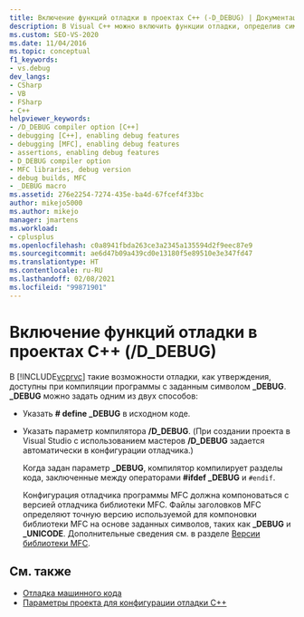 ```yaml
---
title: Включение функций отладки в проектах C++ (-D_DEBUG) | Документация Майкрософт
description: В Visual C++ можно включить функции отладки, определив символ _DEBUG. В этой статье приводятся сведения о том, как сделать это, а также как выполнить компоновку программы MFC для ее отладки.
ms.custom: SEO-VS-2020
ms.date: 11/04/2016
ms.topic: conceptual
f1_keywords:
- vs.debug
dev_langs:
- CSharp
- VB
- FSharp
- C++
helpviewer_keywords:
- /D_DEBUG compiler option [C++]
- debugging [C++], enabling debug features
- debugging [MFC], enabling debug features
- assertions, enabling debug features
- D_DEBUG compiler option
- MFC libraries, debug version
- debug builds, MFC
- _DEBUG macro
ms.assetid: 276e2254-7274-435e-ba4d-67fcef4f33bc
author: mikejo5000
ms.author: mikejo
manager: jmartens
ms.workload:
- cplusplus
ms.openlocfilehash: c0a8941fbda263ce3a2345a135594d2f9eec87e9
ms.sourcegitcommit: ae6d47b09a439cd0e13180f5e89510e3e347fd47
ms.translationtype: HT
ms.contentlocale: ru-RU
ms.lasthandoff: 02/08/2021
ms.locfileid: "99871901"
---
```

# <a name="enabling-debug-features-in-c-projects-d_debug"></a>Включение функций отладки в проектах C++ (/D_DEBUG)
В [!INCLUDE[vcprvc](../code-quality/includes/vcprvc_md.md)] такие возможности отладки, как утверждения, доступны при компиляции программы с заданным символом **_DEBUG**. **_DEBUG** можно задать одним из двух способов:

- Указать **# define _DEBUG** в исходном коде.

- Указать параметр компилятора **/D_DEBUG**. (При создании проекта в Visual Studio с использованием мастеров **/D_DEBUG** задается автоматически в конфигурации отладчика.)

  Когда задан параметр **_DEBUG**, компилятор компилирует разделы кода, заключенные между операторами **#ifdef _DEBUG** и `#endif`.

  Конфигурация отладчика программы MFC должна компоноваться с версией отладчика библиотеки MFC. Файлы заголовков MFC определяют точную версию используемой для компоновки библиотеки MFC на основе заданных символов, таких как **_DEBUG** и **_UNICODE**. Дополнительные сведения см. в разделе [Версии библиотеки MFC](/cpp/mfc/mfc-library-versions).

## <a name="see-also"></a>См. также
- [Отладка машинного кода](../debugger/debugging-native-code.md)
- [Параметры проекта для конфигурации отладки C++](../debugger/project-settings-for-a-cpp-debug-configuration.md)